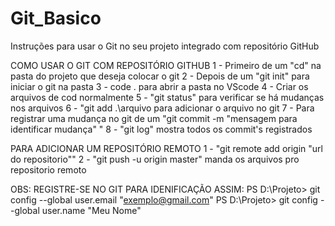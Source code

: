 # Git_Basico
Instruções para usar o Git no seu projeto integrado com repositório GitHub

COMO USAR O GIT COM REPOSITÓRIO GITHUB
1 - Primeiro de um "cd" na pasta do projeto que deseja colocar o git
2 - Depois de um "git init" para iniciar o git na pasta
3 - code . para abrir a pasta no VScode
4 - Criar os arquivos de cod normalmente
5 - "git status" para verificar se há mudanças nos arquivos
6 - "git add .\arquivo para adicionar o arquivo no git
7 - Para registrar uma mudança no git de um "git commit -m "mensagem para identificar mudança" "
8 - "git log" mostra todos os commit's registrados

PARA ADICIONAR UM REPOSITÓRIO REMOTO
1 - "git remote add origin "url do repositorio""
2 - "git push -u origin master" manda os arquivos pro repositorio remoto

OBS: REGISTRE-SE NO GIT PARA IDENIFICAÇÃO ASSIM:
PS D:\Projeto> git config --global user.email "exemplo@gmail.com"
PS D:\Projeto> git config --global user.name "Meu Nome"
